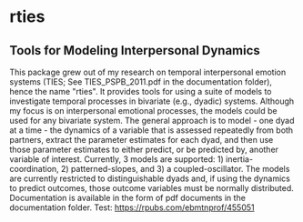 # rties
## Tools for Modeling Interpersonal Dynamics
This package grew out of my research on temporal interpersonal emotion systems (TIES; See TIES_PSPB_2011.pdf in the documentation folder), hence the name "rties". It provides tools for using a suite of models to investigate temporal processes in bivariate (e.g., dyadic) systems. Although my focus is on interpersonal emotional processes, the models could be used for any bivariate system. The general approach is to model - one dyad at a time - the dynamics of a variable that is assessed repeatedly from both partners, extract the parameter estimates for each dyad, and then use those parameter estimates to either predict, or be predicted by, another variable of interest. Currently, 3 models are supported: 1) inertia-coordination, 2) patterned-slopes, and 3) a coupled-oscillator. The models are currently restricted to distinguishable dyads and, if using the dynamics to predict outcomes, those outcome variables must be normally distributed.
Documentation is available in the form of pdf documents in the documentation folder.
Test: https://rpubs.com/ebmtnprof/455051
